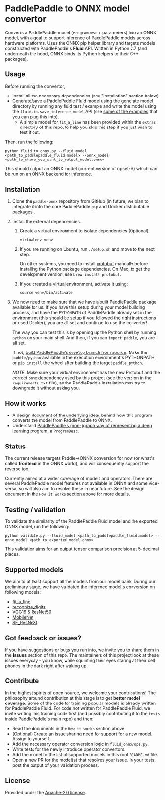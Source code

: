 # PaddlePaddle to ONNX model convertor

Converts a PaddlePaddle model (`ProgramDesc` + parameters) into an ONNX model, with a goal to support inference of PaddlePaddle models across hardware platforms. Uses the ONNX pip helper library and targets models constructed with PaddlePaddle's **Fluid** API. Written in Python 2.7 (and underneath the hood, ONNX binds its Python helpers to their C++ packages).

## Usage

Before running the convertor,
- Install all the necessary dependencies (see "Installation" section below)
- Generate/save a PaddlePaddle Fluid model using the generate model directory by running any fluid test / example and write the model using the `fluid.io.save_inference_model` API (see [some of the examples](https://github.com/PaddlePaddle/Paddle/tree/develop/python/paddle/fluid/tests/book) that you can plug this into).
  - A simple model for `fit_a_line` has been provided within the `extras` directory of this repo, to help you skip this step if you just wish to test it out.

Then, run the following:

```
python fluid_to_onnx.py --fluid_model <path_to_paddlepaddle_fluid.model> --onnx_model <path_to_where_you_want_to_output_model.onnx>
```

This should output an ONNX model (current version of opset: 6) which can be run on an ONNX backend for inference.


## Installation

1. Clone the `paddle-onnx` repository from GitHub (in future, we plan to integrate it into the core PaddlePaddle `pip` and Docker distributable packages).
2. Install the external dependencies.
    1. Create a virtual environment to isolate dependencies (Optional).

        ```virtualenv venv```

    2. If you are running on Ubuntu, run `./setup.sh` and move to the next step.

        On other systems, you need to install [protobuf](https://github.com/google/protobuf) manually before installing the Python package dependencies. On Mac, to get the development version, use `brew install protobuf`.

    3. If you created a virtual environment, activate it using:

        ```source venv/bin/activate```

3. We now need to make sure that we have a built PaddlePaddle package available for us. If you have this setup during your model building process, and have the `PYTHONPATH` of PaddlePaddle already set in the environment (this should be setup if you followed the right instructions or used Docker), you are all set and continue to use the converter!

    The way you can test this is by opening up the Python shell by running `python` on your main shell. And then, if you can `import paddle`, you are all set.

    If not, [build PaddlePaddle's `develop` branch from source](http://paddlepaddle.org/docs/develop/documentation/en/build_and_install/build_from_source_en.html). Make the `paddle/python` available in the execution environment's PYTHONPATH, or `pip install` the wheel after building the target `paddle_python`.

    *NOTE*: Make sure your virtual environment has the new Protobuf and the correct `onnx` dependency used by this project (see the version in the `requirements.txt` file), as the PaddlePaddle installation may try to downgrade it without asking you.


## How it works

- A [design document of the underlying ideas](https://github.com/PaddlePaddle/Paddle/blob/develop/doc/fluid/design/onnx/onnx_convertor.md) behind how this program converts the model from PaddlePaddle to ONNX.
- Understand [PaddlePaddle's (non-)graph way of representing a deep learning program](https://github.com/PaddlePaddle/Paddle/blob/develop/doc/fluid/design/concepts/program.md), a `ProgramDesc`.


## Status

The current release targets Paddle->ONNX conversion for now (or what's called **frontend** in the ONNX world), and will consequently support the reverse too.

Currently aimed at a wider coverage of models and operators. There are several PaddlePaddle model features not available in ONNX and some vice-versa, so will also aim to resolve these in near future. See the design document in the `How it works` section above for more details.




## Testing / validation

To validate the similarity of the PaddlePaddle Fluid model and the exported ONNX model, run the following:

```
python validate.py --fluid_model <path_to_paddlepaddle_fluid.model> --onnx_model <path_to_exported_model.onnx>
```

This validation aims for an output tensor comparison precision at 5-decimal places.


## Supported models

We aim to at least support all the models from our model bank. During our preliminary stage, we have validated the inference model's conversion on following models:

- [fit_a_line](https://github.com/PaddlePaddle/Paddle/blob/develop/python/paddle/fluid/tests/book/test_fit_a_line.py)
- [recognize_digits](https://github.com/PaddlePaddle/Paddle/blob/develop/python/paddle/fluid/tests/book/test_recognize_digits.py)
- [VGG16 & ResNet50](https://github.com/PaddlePaddle/Paddle/blob/develop/python/paddle/fluid/tests/book/test_image_classification.py)
- [MobileNet](https://github.com/PaddlePaddle/models/blob/develop/fluid/image_classification/mobilenet.py)
- [SE_ResNeXt](https://github.com/PaddlePaddle/models/blob/develop/fluid/image_classification/se_resnext.py)


## Got feedback or issues?

If you have suggestions or bugs you run into, we invite you to share them in the **Issues** section of this repo. The maintainers of this project look at these issues everyday - you know, while squinting their eyes staring at their cell phones in the dark right after waking up.


## Contribute

In the highest spirits of open-source, we welcome your contributions! The philosophy around contribution at this stage is to get **better model coverage**. Some of the code for training popular models is already written for PaddlePaddle Fluid. For code not written for PaddlePaddle Fluid, we invite writing this training code first (and possibly contributing it to the `tests` inside PaddlePaddle's main repo) and then:

- Read the documents in the `How it works` section above.
- (Optional) Create an issue sharing need for support for a new model. Assign to yourself.
- Add the necessary operator conversion logic in `fluid_onnx/ops.py`.
- Write tests for the newly introduce operator convertors.
- Add the model to the list of supported models in this root `README.md` file.
- Open a new PR for the model(s) that resolves your issue. In your tests, post the output of your validation process.


## License
Provided under the [Apache-2.0 license](LICENSE).

